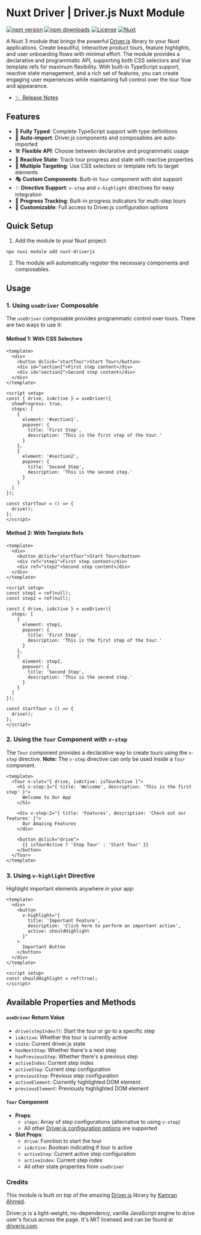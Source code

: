 # Nuxt Driver | Driver.js Nuxt Module

[![npm version][npm-version-src]][npm-version-href]
[![npm downloads][npm-downloads-src]][npm-downloads-href]
[![License][license-src]][license-href]
[![Nuxt][nuxt-src]][nuxt-href]

A Nuxt 3 module that brings the powerful [Driver.js](https://driverjs.com/) library to your Nuxt applications. Create beautiful, interactive product tours, feature highlights, and user onboarding flows with minimal effort. The module provides a declarative and programmatic API, supporting both CSS selectors and Vue template refs for maximum flexibility. With built-in TypeScript support, reactive state management, and a rich set of features, you can create engaging user experiences while maintaining full control over the tour flow and appearance.

- [✨ &nbsp;Release Notes](/CHANGELOG.md)
<!-- - [📖 &nbsp;Documentation](https://example.com) -->

## Features

- 🎨 **Fully Typed**: Complete TypeScript support with type definitions
- 🔌 **Auto-import**: Driver.js components and composables are auto-imported
- 🛠️ **Flexible API**: Choose between declarative and programmatic usage
- 🔄 **Reactive State**: Track tour progress and state with reactive properties
- 🎯 **Multiple Targeting**: Use CSS selectors or template refs to target elements
- 🎭 **Custom Components**: Built-in `Tour` component with slot support
- ✨ **Directive Support**: `v-step` and `v-highlight` directives for easy integration
- 🔄 **Progress Tracking**: Built-in progress indicators for multi-step tours
- 🎨 **Customizable**: Full access to Driver.js configuration options

## Quick Setup

1. Add the module to your Nuxt project:

```bash
npx nuxi module add nuxt-driverjs
```

2. The module will automatically register the necessary components and composables.

## Usage

### 1. Using `useDriver` Composable

The `useDriver` composable provides programmatic control over tours. There are two ways to use it:

#### Method 1: With CSS Selectors
```vue
<template>
  <div>
    <button @click="startTour">Start Tour</button>
    <div id="section1">First step content</div>
    <div id="section2">Second step content</div>
  </div>
</template>

<script setup>
const { drive, isActive } = useDriver({
  showProgress: true,
  steps: [
    {
      element: '#section1',
      popover: {
        title: 'First Step',
        description: 'This is the first step of the tour.'
      }
    },
    {
      element: '#section2',
      popover: {
        title: 'Second Step',
        description: 'This is the second step.'
      }
    }
  ]
});

const startTour = () => {
  drive();
};
</script>
```

#### Method 2: With Template Refs
```vue
<template>
  <div>
    <button @click="startTour">Start Tour</button>
    <div ref="step1">First step content</div>
    <div ref="step2">Second step content</div>
  </div>
</template>

<script setup>
const step1 = ref(null);
const step2 = ref(null);

const { drive, isActive } = useDriver({
  steps: [
    {
      element: step1,
      popover: {
        title: 'First Step',
        description: 'This is the first step of the tour.'
      }
    },
    {
      element: step2,
      popover: {
        title: 'Second Step',
        description: 'This is the second step.'
      }
    }
  ]
});

const startTour = () => {
  drive();
};
</script>
```

### 2. Using the `Tour` Component with `v-step`

The `Tour` component provides a declarative way to create tours using the `v-step` directive. **Note:** The `v-step` directive can only be used inside a `Tour` component.

```vue
<template>
  <Tour v-slot="{ drive, isActive: isTourActive }">
    <h1 v-step:1="{ title: 'Welcome', description: 'This is the first step' }">
      Welcome to Our App
    </h1>
    
    <div v-step:2="{ title: 'Features', description: 'Check out our features' }">
      Our Amazing Features
    </div>
    
    <button @click="drive">
      {{ isTourActive ? 'Stop Tour' : 'Start Tour' }}
    </button>
  </Tour>
</template>
```

### 3. Using `v-highlight` Directive

Highlight important elements anywhere in your app:

```vue
<template>
  <div>
    <button 
      v-highlight="{
        title: 'Important Feature',
        description: 'Click here to perform an important action',
        active: shouldHighlight
      }"
    >
      Important Button
    </button>
  </div>
</template>

<script setup>
const shouldHighlight = ref(true);
</script>
```

## Available Properties and Methods

#### `useDriver` Return Value
- `drive(stepIndex?)`: Start the tour or go to a specific step
- `isActive`: Whether the tour is currently active
- `state`: Current driver.js state
- `hasNextStep`: Whether there's a next step
- `hasPreviousStep`: Whether there's a previous step
- `activeIndex`: Current step index
- `activeStep`: Current step configuration
- `previousStep`: Previous step configuration
- `activeElement`: Currently highlighted DOM element
- `previousElement`: Previously highlighted DOM element

#### `Tour` Component
- **Props**:
  - `steps`: Array of step configurations (alternative to using `v-step`)
  - All other [Driver.js configuration options](https://driverjs.com/docs/configuration) are supported
- **Slot Props**:
  - `drive`: Function to start the tour
  - `isActive`: Boolean indicating if tour is active
  - `activeStep`: Current active step configuration
  - `activeIndex`: Current step index
  - All other state properties from `useDriver`


### Credits

This module is built on top of the amazing [Driver.js](https://github.com/kamranahmedse/driver.js) library by [Kamran Ahmed](https://github.com/kamranahmedse).

Driver.js is a light-weight, no-dependency, vanilla JavaScript engine to drive user's focus across the page. It's MIT licensed and can be found at [driverjs.com](https://driverjs.com).


[npm-version-src]: https://img.shields.io/npm/v/nuxt-driverjs/latest.svg?style=flat&colorA=020420&colorB=00DC82
[npm-version-href]: https://www.npmjs.com/package/nuxt-driver

[npm-downloads-src]: https://img.shields.io/npm/dm/nuxt-driverjs.svg?style=flat&colorA=020420&colorB=00DC82
[npm-downloads-href]: https://www.npmjs.com/package/nuxt-driver

[license-src]: https://img.shields.io/npm/l/nuxt-driverjs.svg?style=flat&colorA=020420&colorB=00DC82
[license-href]: https://www.npmjs.com/package/nuxt-driver

[nuxt-src]: https://img.shields.io/badge/Nuxt-020420?logo=nuxt.js
[nuxt-href]: https://nuxt.com